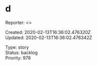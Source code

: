 # d

Reporter:  <>  

Created: 2020-02-13T16:36:02.476320Z  
Updated: 2020-02-13T16:36:02.476342Z

Type: story  
Status: backlog  
Priority: 978
